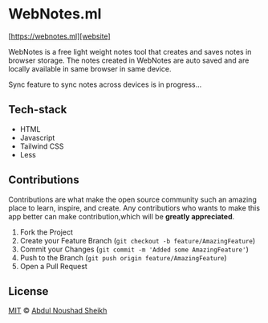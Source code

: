 # WebNotes.ml

[https://webnotes.ml][website]

WebNotes is a free light weight notes tool that creates and saves notes in browser storage. The notes created in WebNotes are auto saved and are locally available in same browser in same device.

Sync feature to sync notes across devices is in progress...

## Tech-stack
- HTML
- Javascript
- Tailwind CSS
- Less

## Contributions
Contributions are what make the open source community such an amazing place to learn, inspire, and create. Any contributiors who wants to make this app better can make contribution,which will be **greatly appreciated**.

1. Fork the Project
2. Create your Feature Branch (`git checkout -b feature/AmazingFeature`)
3. Commit your Changes (`git commit -m 'Added some AmazingFeature'`)
4. Push to the Branch (`git push origin feature/AmazingFeature`)
5. Open a Pull Request



## License

[MIT][license] © [Abdul Noushad Sheikh][pwebsite]






[license]: /LICENSE
[website]: https://webnotes.ml "A light weight notes tool"
[pwebsite]: https://abdul.co.in